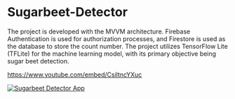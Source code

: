 # Sugarbeet-Detector

The project is developed with the MVVM architecture. Firebase Authentication is used for authorization processes, and Firestore is used as the database to store the count number. The project utilizes TensorFlow Lite (TFLite) for the machine learning model, with its primary objective being sugar beet detection.

https://www.youtube.com/embed/CsiltncYXuc

[![Sugarbeet Detector App](https://img.youtube.com/vi/CsiltncYXuc/0.jpg)](https://www.youtube.com/watch?v=CsiltncYXuc)

